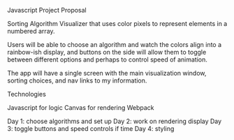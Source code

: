 Javascript Project Proposal

Sorting Algorithm Visualizer that uses color pixels to represent elements in a numbered array.

Users will be able to choose an algorithm and watch the colors align into a rainbow-ish display, and buttons on the side will allow them to toggle between different options and perhaps to control speed of animation.

The app will have a single screen with the main visualization window, sorting choices, and nav links to my information.

Technologies

Javascript for logic
Canvas for rendering
Webpack


Day 1: choose algorithms and set up
Day 2: work on rendering display
Day 3: toggle buttons and speed controls if time
Day 4: styling
